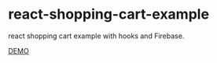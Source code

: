 # react-shopping-cart-example

react shopping cart example with hooks and Firebase.

[DEMO](https://react-hooks-example.firebaseapp.com/)